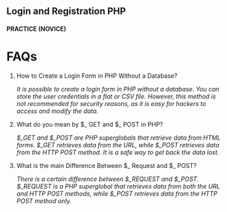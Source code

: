## Login and Registration PHP
#### PRACTICE (NOVICE)

FAQs
=================

1. How to Create a Login Form in PHP Without a Database?

   *It is possible to create a login form in PHP without a database. You can store the user credentials in a flat or CSV file. However, this method is not recommended for security reasons, as it is easy for hackers to access and modify the data.*

2. What do you mean by $_ GET and $_ POST in PHP?

   *$_GET and $_POST are PHP superglobals that retrieve data from HTML forms. $_GET retrieves data from the URL, while $_POST retrieves data from the HTTP POST method. It is a safe way to get back the data lost.*

3. What is the main Difference Between $_ Request and $_ POST?

   *There is a certain difference between $_REQUEST and $_POST.
   $_REQUEST is a PHP superglobal that retrieves data from both the URL and HTTP POST methods, while $_POST retrieves data from the HTTP POST method only.*